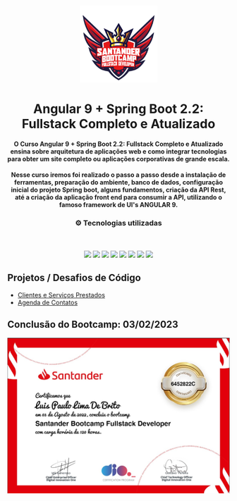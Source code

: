 <div align="center">
<img src="https://github.com/luispaulobrito/Santander_FullStack_Developer/blob/main/Logo-Santander-Bootcamp.png" width="175px"> 
</div>
<h1 align="center">Angular 9 + Spring Boot 2.2: Fullstack Completo e Atualizado</h1>
<h4 align="center">O Curso Angular 9 + Spring Boot 2.2: Fullstack Completo e Atualizado ensina sobre arquitetura de aplicações web e como integrar tecnologias para obter um site completo ou aplicações corporativas de grande escala.</h4>

<h4 align="center">Nesse curso iremos foi realizado o passo a passo desde a instalação de ferramentas, preparação do ambiente, banco de dados, configuração inicial do projeto Spring boot, alguns fundamentos, criação da API Rest, até a criação da aplicação front end para consumir a API, utilizando o famoso framework de UI's ANGULAR 9.</h4>

<h3 align="center">
⚙️ Tecnologias utilizadas

<p>&nbsp;</p>
<img src="https://img.shields.io/badge/typescript-%231572B6.svg?style=for-the-badge&logo=typescript&logoColor=white"/>
<img src="https://img.shields.io/badge/git-%23F05033.svg?style=for-the-badge&logo=git&logoColor=white"/>
<img src="https://img.shields.io/badge/java-%23ED8B00.svg?style=for-the-badge&logo=java&logoColor=white">
<img src="https://img.shields.io/badge/html5-%23E34F26.svg?style=for-the-badge&logo=html5&logoColor=white"/>
<img src="https://img.shields.io/badge/css3-%231572B6.svg?style=for-the-badge&logo=css3&logoColor=white"/>
<img src="https://img.shields.io/badge/javascript-%23323330.svg?style=for-the-badge&logo=javascript&logoColor=%23F7DF1E">
<img src="https://img.shields.io/badge/angular-%23DD0031.svg?style=for-the-badge&logo=angular&logoColor=white">
<img src="https://img.shields.io/badge/spring-%236DB33F.svg?style=for-the-badge&logo=spring&logoColor=white"/>
</h3>

## Projetos / Desafios de Código

- [Clientes e Serviços Prestados](https://github.com/luispaulobrito/Projeto-Clientes-e-Servicos-Prestados)
- [Agenda de Contatos](https://github.com/luispaulobrito/Fullstack-Angular-e-SpringBoot/tree/main/02%20-%20Projeto%20Agenda)


## Conclusão do Bootcamp: 03/02/2023
![Certificado de Conclusão](https://github.com/luispaulobrito/Santander_FullStack_Developer/blob/main/certificado-bootcamp-santander.jpg)
